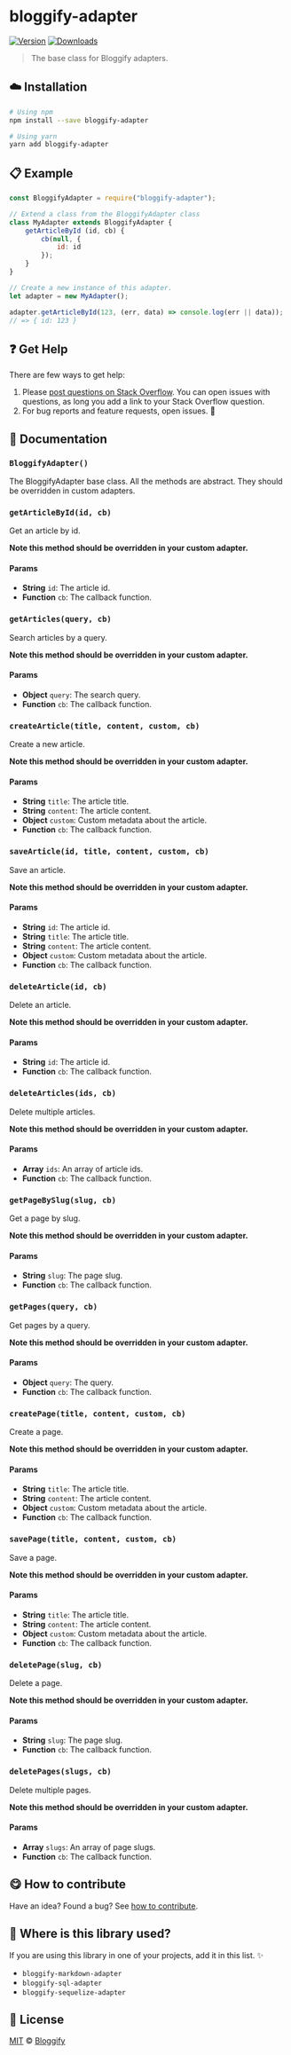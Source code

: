 <!-- Please do not edit this file. Edit the `blah` field in the `package.json` instead. If in doubt, open an issue. -->


















# bloggify-adapter

 [![Version](https://img.shields.io/npm/v/bloggify-adapter.svg)](https://www.npmjs.com/package/bloggify-adapter) [![Downloads](https://img.shields.io/npm/dt/bloggify-adapter.svg)](https://www.npmjs.com/package/bloggify-adapter)







> The base class for Bloggify adapters.

















## :cloud: Installation

```sh
# Using npm
npm install --save bloggify-adapter

# Using yarn
yarn add bloggify-adapter
```













## :clipboard: Example



```js
const BloggifyAdapter = require("bloggify-adapter");

// Extend a class from the BloggifyAdapter class
class MyAdapter extends BloggifyAdapter {
    getArticleById (id, cb) {
        cb(null, {
            id: id
        });
    }
}

// Create a new instance of this adapter.
let adapter = new MyAdapter();

adapter.getArticleById(123, (err, data) => console.log(err || data));
// => { id: 123 }
```











## :question: Get Help

There are few ways to get help:



 1. Please [post questions on Stack Overflow](https://stackoverflow.com/questions/ask). You can open issues with questions, as long you add a link to your Stack Overflow question.
 2. For bug reports and feature requests, open issues. :bug:





## :memo: Documentation


### `BloggifyAdapter()`
The BloggifyAdapter base class. All the methods are abstract. They should
be overridden in custom adapters.

### `getArticleById(id, cb)`
Get an article by id.

**Note this method should be overridden in your custom adapter.**

#### Params

- **String** `id`: The article id.
- **Function** `cb`: The callback function.

### `getArticles(query, cb)`
Search articles by a query.

**Note this method should be overridden in your custom adapter.**

#### Params

- **Object** `query`: The search query.
- **Function** `cb`: The callback function.

### `createArticle(title, content, custom, cb)`
Create a new article.

**Note this method should be overridden in your custom adapter.**

#### Params

- **String** `title`: The article title.
- **String** `content`: The article content.
- **Object** `custom`: Custom metadata about the article.
- **Function** `cb`: The callback function.

### `saveArticle(id, title, content, custom, cb)`
Save an article.

**Note this method should be overridden in your custom adapter.**

#### Params

- **String** `id`: The article id.
- **String** `title`: The article title.
- **String** `content`: The article content.
- **Object** `custom`: Custom metadata about the article.
- **Function** `cb`: The callback function.

### `deleteArticle(id, cb)`
Delete an article.

**Note this method should be overridden in your custom adapter.**

#### Params

- **String** `id`: The article id.
- **Function** `cb`: The callback function.

### `deleteArticles(ids, cb)`
Delete multiple articles.

**Note this method should be overridden in your custom adapter.**

#### Params

- **Array** `ids`: An array of article ids.
- **Function** `cb`: The callback function.

### `getPageBySlug(slug, cb)`
Get a page by slug.

**Note this method should be overridden in your custom adapter.**

#### Params

- **String** `slug`: The page slug.
- **Function** `cb`: The callback function.

### `getPages(query, cb)`
Get pages by a query.

**Note this method should be overridden in your custom adapter.**

#### Params

- **Object** `query`: The query.
- **Function** `cb`: The callback function.

### `createPage(title, content, custom, cb)`
Create a page.

**Note this method should be overridden in your custom adapter.**

#### Params

- **String** `title`: The article title.
- **String** `content`: The article content.
- **Object** `custom`: Custom metadata about the article.
- **Function** `cb`: The callback function.

### `savePage(title, content, custom, cb)`
Save a page.

**Note this method should be overridden in your custom adapter.**

#### Params

- **String** `title`: The article title.
- **String** `content`: The article content.
- **Object** `custom`: Custom metadata about the article.
- **Function** `cb`: The callback function.

### `deletePage(slug, cb)`
Delete a page.

**Note this method should be overridden in your custom adapter.**

#### Params

- **String** `slug`: The page slug.
- **Function** `cb`: The callback function.

### `deletePages(slugs, cb)`
Delete multiple pages.

**Note this method should be overridden in your custom adapter.**

#### Params

- **Array** `slugs`: An array of page slugs.
- **Function** `cb`: The callback function.














## :yum: How to contribute
Have an idea? Found a bug? See [how to contribute][contributing].
















## :dizzy: Where is this library used?
If you are using this library in one of your projects, add it in this list. :sparkles:

 - `bloggify-markdown-adapter`
 - `bloggify-sql-adapter`
 - `bloggify-sequelize-adapter`











## :scroll: License

[MIT][license] © [Bloggify][website]






[license]: /LICENSE
[website]: https://bloggify.org
[contributing]: /CONTRIBUTING.md
[docs]: /DOCUMENTATION.md
